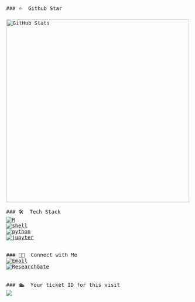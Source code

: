 <!-- ### Hi, I am Guisen Chen!👋
<!--
**thecgs/thecgs** is a ✨ _special_ ✨ repository because its `README.md` (this file) appears on your GitHub profile.

Here are some ideas to get you started:

- 🔭 I’m currently working on ...
- 🌱 I’m currently learning ...
- 👯 I’m looking to collaborate on ...
- 🤔 I’m looking for help with ...
- 💬 Ask me about ...
- 📫 How to reach me: ...
- 😄 Pronouns: ...
- ⚡ Fun fact: ...
-->
<pre>


### ⭐️ &nbsp;Github Star

<img width="500px"  alt="GitHub Stats" src="https://github-readme-stats.vercel.app/api?username=thecgs&count_private=true&show_icons=true"/>

### 🛠 &nbsp;Tech Stack
<a href="https://github.com/thecgs?tab=repositories&language=r" target="_blank"><img alt="R" src="https://img.shields.io/badge/-R-276DC3?style=flat-square&logo=R&logoColor=white"></a>
<a href="https://github.com/thecgs?tab=repositories&language=shell" target="_blank"><img alt="shell" src="https://img.shields.io/badge/-shell-5391FE?style=flat-square&logo=PowerShell&logoColor=white"></a>
<a href="https://github.com/alwinw?tab=repositories&language=python" target="_blank"><img alt="python" src="https://img.shields.io/badge/-python-3776AB?style=flat-square&logo=Python&logoColor=white"></a>
<a href="https://github.com/alwinw?tab=repositories&language=jupyter" target=_blank"><img alt="jupyter" src="https://img.shields.io/badge/-jupyter-5391FE?style=flat-square&logo=PowerShell&logoColor=white"></a>


### 🤝🏻 &nbsp;Connect with Me
<a href="thecgs:thecgs001@foxmail.com"><img alt="Email" src="https://img.shields.io/badge/Email-thecgs001@foxmail.com-blue?style=flat-square&logo=gmail"></a>
<a href="https://www.researchgate.net/profile/Guisen-Chen-2" target="_blank"><img alt="ResearchGate" src="https://img.shields.io/badge/-ResearchGate-00CCBB?style=flat-square&logo=ResearchGate&logoColor=white"></a>


### 🛳 &nbsp;Your ticket ID for this visit
<img src="https://profile-counter.glitch.me/thecgs/count.svg" />

